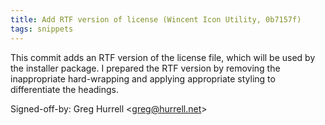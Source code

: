 ```yaml
---
title: Add RTF version of license (Wincent Icon Utility, 0b7157f)
tags: snippets
---
```


This commit adds an RTF version of the license file, which will be used by the installer package. I prepared the RTF version by removing the inappropriate hard-wrapping and applying appropriate styling to differentiate the headings.

Signed-off-by: Greg Hurrell &lt;greg@hurrell.net&gt;
